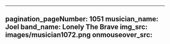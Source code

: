 ------
pagination_pageNumber: 1051
musician_name: Joel
band_name: Lonely The Brave
img_src: images/musician1072.png
onmouseover_src: 
------
